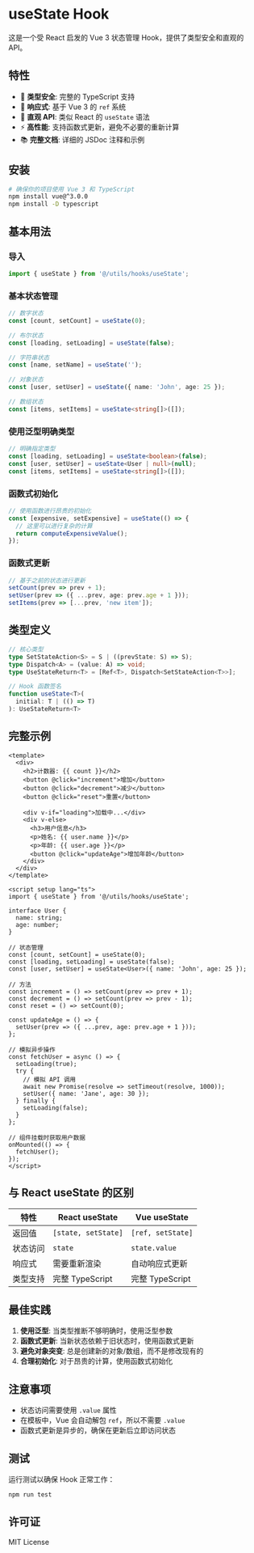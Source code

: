 # useState Hook

这是一个受 React 启发的 Vue 3 状态管理 Hook，提供了类型安全和直观的 API。

## 特性

- 🚀 **类型安全**: 完整的 TypeScript 支持
- 🔄 **响应式**: 基于 Vue 3 的 `ref` 系统
- 🎯 **直观 API**: 类似 React 的 `useState` 语法
- ⚡ **高性能**: 支持函数式更新，避免不必要的重新计算
- 📚 **完整文档**: 详细的 JSDoc 注释和示例

## 安装

```bash
# 确保你的项目使用 Vue 3 和 TypeScript
npm install vue@^3.0.0
npm install -D typescript
```

## 基本用法

### 导入

```typescript
import { useState } from '@/utils/hooks/useState';
```

### 基本状态管理

```typescript
// 数字状态
const [count, setCount] = useState(0);

// 布尔状态
const [loading, setLoading] = useState(false);

// 字符串状态
const [name, setName] = useState('');

// 对象状态
const [user, setUser] = useState({ name: 'John', age: 25 });

// 数组状态
const [items, setItems] = useState<string[]>([]);
```

### 使用泛型明确类型

```typescript
// 明确指定类型
const [loading, setLoading] = useState<boolean>(false);
const [user, setUser] = useState<User | null>(null);
const [items, setItems] = useState<string[]>([]);
```

### 函数式初始化

```typescript
// 使用函数进行昂贵的初始化
const [expensive, setExpensive] = useState(() => {
  // 这里可以进行复杂的计算
  return computeExpensiveValue();
});
```

### 函数式更新

```typescript
// 基于之前的状态进行更新
setCount(prev => prev + 1);
setUser(prev => ({ ...prev, age: prev.age + 1 }));
setItems(prev => [...prev, 'new item']);
```

## 类型定义

```typescript
// 核心类型
type SetStateAction<S> = S | ((prevState: S) => S);
type Dispatch<A> = (value: A) => void;
type UseStateReturn<T> = [Ref<T>, Dispatch<SetStateAction<T>>];

// Hook 函数签名
function useState<T>(
  initial: T | (() => T)
): UseStateReturn<T>
```

## 完整示例

```vue
<template>
  <div>
    <h2>计数器: {{ count }}</h2>
    <button @click="increment">增加</button>
    <button @click="decrement">减少</button>
    <button @click="reset">重置</button>
    
    <div v-if="loading">加载中...</div>
    <div v-else>
      <h3>用户信息</h3>
      <p>姓名: {{ user.name }}</p>
      <p>年龄: {{ user.age }}</p>
      <button @click="updateAge">增加年龄</button>
    </div>
  </div>
</template>

<script setup lang="ts">
import { useState } from '@/utils/hooks/useState';

interface User {
  name: string;
  age: number;
}

// 状态管理
const [count, setCount] = useState(0);
const [loading, setLoading] = useState(false);
const [user, setUser] = useState<User>({ name: 'John', age: 25 });

// 方法
const increment = () => setCount(prev => prev + 1);
const decrement = () => setCount(prev => prev - 1);
const reset = () => setCount(0);

const updateAge = () => {
  setUser(prev => ({ ...prev, age: prev.age + 1 }));
};

// 模拟异步操作
const fetchUser = async () => {
  setLoading(true);
  try {
    // 模拟 API 调用
    await new Promise(resolve => setTimeout(resolve, 1000));
    setUser({ name: 'Jane', age: 30 });
  } finally {
    setLoading(false);
  }
};

// 组件挂载时获取用户数据
onMounted(() => {
  fetchUser();
});
</script>
```

## 与 React useState 的区别

| 特性 | React useState | Vue useState |
|------|----------------|--------------|
| 返回值 | `[state, setState]` | `[ref, setState]` |
| 状态访问 | `state` | `state.value` |
| 响应式 | 需要重新渲染 | 自动响应式更新 |
| 类型支持 | 完整 TypeScript | 完整 TypeScript |

## 最佳实践

1. **使用泛型**: 当类型推断不够明确时，使用泛型参数
2. **函数式更新**: 当新状态依赖于旧状态时，使用函数式更新
3. **避免对象突变**: 总是创建新的对象/数组，而不是修改现有的
4. **合理初始化**: 对于昂贵的计算，使用函数式初始化

## 注意事项

- 状态访问需要使用 `.value` 属性
- 在模板中，Vue 会自动解包 `ref`，所以不需要 `.value`
- 函数式更新是异步的，确保在更新后立即访问状态

## 测试

运行测试以确保 Hook 正常工作：

```bash
npm run test
```

## 许可证

MIT License
